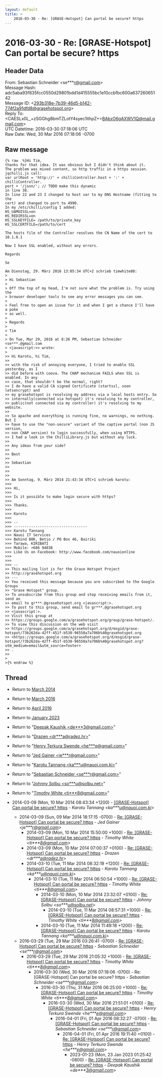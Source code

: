 ```yaml
---
layout: default
title: >
    2016-03-30 - Re: [GRASE-Hotspot] Can portal be secure? https
---
```


# 2016-03-30 - Re: [GRASE-Hotspot] Can portal be secure? https

## Header Data

From: Sebastian Schneider \<se***r@gmail.com\><br>
Message Hash: adc5aba93f835fcc0550d29801bdd1d415555bc1e10ccbfbc600a63726065142<br>
Message ID: \<293b318e-7b39-46d5-b142-774f2a91dfd8@grasehotspot.org\><br>
Reply To: \<CAESLx0L_+zSGGhg8bmTZLotY4syec1ithpZ+=BAkxO6gAXWV1Q@mail.gmail.com\><br>
UTC Datetime: 2016-03-30 07:18:06 UTC<br>
Raw Date: Wed, 30 Mar 2016 07:18:06 -0700<br>

## Raw message

```
{% raw  %}Hi Tim,
thanks for that idea. It was obvious but I didn't think about it.
The problem was mixed content, so http traffic in a https session. 
jqchilli.js call: 
var urlRoot = 'http://' + chilliController.host + ':' + chilliController.
port + '/json/'; // TODO make this dynamic
in line 38.
In line 22 and 23 I changed to host var to my DNS Hostname (fitting to the 
cert) and changed to port to 4990.
In my /etc/chilli/config I added:
HS_UAMUISSL=on
HS_REDIRSSL=on
HS_SSLKEYFILE= /path/to/private_key
HS_SSLCERTFILE=/path/to/cert

The hosts file of the Controller resolves the CN Name of the cert to 
10.1.0.1

Now I have SSL enabled, without any errors. 

Regards

Se

Am Dienstag, 29. März 2016 13:05:34 UTC+2 schrieb timwhite88:
>
> Hi Sebastian
>
> Off the top of my head, I'm not sure what the problem is. Try using the 
> browser developer tools to see any error messages you can see.
>
> Feel free to open an issue for it and when I get a chance I'll have a poke 
> as well.
>
> Regards
>
> Tim
>
> On Tue, Mar 29, 2016 at 8:26 PM, Sebastian Schneider <se***.@gmail.com 
> <javascript:>> wrote:
>
>> Hi Karotu, hi Tim,
>>
>> with the risk of annoying everyone, I tried to enable SSL yesterday, as I 
>> did before with coova. The CHAP mechanism FAILS when SSL is enabled. In any 
>> case, that shouldn't be the normal, right?
>> I do have a valid CA signed Certificate (startssl, soon letsencrypt) and 
>> my grasehotspot is resolving my address via a local hosts entry. So 
>> internally(connected via hotspot) it's resolving to my controller, 
>> public(not connected via my controller) it's resolving to my website.
>>
>> So apache and everything is running fine, no warnings, no nothing. But I 
>> have to use the "non-secure" variant of the captive portal (non JS version, 
>> non CHAP version) to login successfully, when using HTTPS.
>> I had a look in the ChilliLibrary.js but without any luck.
>>
>> Any ideas from your side?
>>
>> Best
>>
>> Sebastian
>>
>>
>>
>> Am Sonntag, 9. März 2014 21:43:34 UTC+1 schrieb karotu:
>>>
>>> Hi,
>>>
>>> Is it possible to make login secure with https?
>>>
>>> Thanks.
>>>
>>> Karotu
>>>
>>> -- 
>>> ----------------------------------
>>> Karotu Tannang
>>> Nauoi IT Services
>>> Behind BOK, Betio / PO Box 46, Bairiki
>>> Tarawa, KIRIBATI
>>> Mobile: +686 94038
>>> Like Us on Facebook: http://www.facebook.com/nauoionline
>>>
>>>
>>> -- 
>> This mailing list is for the Grase Hotspot Project 
>> http://grasehotspot.org
>> --- 
>> You received this message because you are subscribed to the Google Groups 
>> "Grase Hotspot" group.
>> To unsubscribe from this group and stop receiving emails from it, send an 
>> email to gr***.@grasehotspot.org <javascript:>.
>> To post to this group, send email to gr***.@grasehotspot.org 
>> <javascript:>.
>> Visit this group at 
>> https://groups.google.com/a/grasehotspot.org/group/grase-hotspot/.
>> To view this discussion on the web visit 
>> https://groups.google.com/a/grasehotspot.org/d/msgid/grase-hotspot/73b262da-42ff-451f-b538-96550a7a706b%40grasehotspot.org 
>> <https://groups.google.com/a/grasehotspot.org/d/msgid/grase-hotspot/73b262da-42ff-451f-b538-96550a7a706b%40grasehotspot.org?utm_medium=email&utm_source=footer>
>> .
>>
>
>{% endraw %}
```

## Thread

+ Return to [March 2014](/archive/2014/03)
+ Return to [March 2016](/archive/2016/03)
+ Return to [April 2016](/archive/2016/04)
+ Return to [January 2023](/archive/2023/01)

+ Return to "[Deepak Kaushik <de***3<span>@</span>gmail.com>](/authors/de___3_at_gmail_com)"
+ Return to "[Drazen <dr***a<span>@</span>radez.hr>](/authors/dr___a_at_radez_hr)"
+ Return to "[Henry Terkura Swende <he***e<span>@</span>gmail.com>](/authors/he___e_at_gmail_com)"
+ Return to "[Jed Gainer <je***r<span>@</span>gmail.com>](/authors/je___r_at_gmail_com)"
+ Return to "[Karotu Tannang <ka***u<span>@</span>nauoi.com.ki>](/authors/ka___u_at_nauoi_com_ki)"
+ Return to "[Sebastian Schneider <se***r<span>@</span>gmail.com>](/authors/se___r_at_gmail_com)"
+ Return to "[Johnny Solbu <so***u<span>@</span>solbu.net>](/authors/so___u_at_solbu_net)"
+ Return to "[Timothy White <ti***8<span>@</span>gmail.com>](/authors/ti___8_at_gmail_com)"

+ 2014-03-09 (Mon, 10 Mar 2014 08:43:34 +1200) - [[GRASE-Hotspot] Can portal be secure? https](/archive/2014/03/19ef3a41e36e673e6e363ab8deae66839e7329e2b8242a4c05613fc79764d9a5) - _Karotu Tannang \<ka***u@nauoi.com.ki\>_
  + 2014-03-09 (Sun, 09 Mar 2014 18:17:15 -0700) - [Re: [GRASE-Hotspot] Can portal be secure? https](/archive/2014/03/4fe95a4bbb0741bdbb52f0fd854f0cac3706798223d6f11e2375f6df1302a9a8) - _Jed Gainer \<je***r@gmail.com\>_
    + 2014-03-09 (Mon, 10 Mar 2014 15:50:00 +1000) - [Re: [GRASE-Hotspot] Can portal be secure? https](/archive/2014/03/f38cfd029caa9f683125a066840f05cd925df0b961fa9f62d5f8e67fd958cf0b) - _Timothy White \<ti***8@gmail.com\>_
    + 2014-03-09 (Mon, 10 Mar 2014 07:00:37 +0100) - [Re: [GRASE-Hotspot] Can portal be secure? https](/archive/2014/03/c6bb3fa28c185ab48bfbc86b073cf46aaf763192004569f1a8ba7e87e28ca66e) - _Drazen \<dr***a@radez.hr\>_
    + 2014-03-10 (Tue, 11 Mar 2014 08:32:19 +1200) - [Re: [GRASE-Hotspot] Can portal be secure? https](/archive/2014/03/932db7662fdd3363a9ad67124f4f04f1cee53a9fc0cf4a691f0a68a57ec31924) - _Karotu Tannang \<ka***u@nauoi.com.ki\>_
      + 2014-03-10 (Tue, 11 Mar 2014 06:50:54 +1000) - [Re: [GRASE-Hotspot] Can portal be secure? https](/archive/2014/03/ac08c10c2685ee042fd6bd1d0759054b216e5c0fed5a713039c41d24d218417c) - _Timothy White \<ti***8@gmail.com\>_
        + 2014-03-10 (Mon, 10 Mar 2014 23:32:07 +0100) - [Re: [GRASE-Hotspot] Can portal be secure? https](/archive/2014/03/f766072e9ed6ff2b18fd25576af35466d8a61bf98b5e5c767dfc6e8d327927d3) - _Johnny Solbu \<so***u@solbu.net\>_
          + 2014-03-10 (Tue, 11 Mar 2014 08:57:31 +1000) - [Re: [GRASE-Hotspot] Can portal be secure? https](/archive/2014/03/27a674cb5214b1cc6b6c20f7e9dffb2fb0c871aaa36e4b557204c42d2123d97b) - _Timothy White \<ti***8@gmail.com\>_
        + 2014-03-10 (Tue, 11 Mar 2014 11:49:18 +1200) - [Re: [GRASE-Hotspot] Can portal be secure? https](/archive/2014/03/babf7618dc0f4e8eba554d7cd2f97aece2b5833bf93e607cf7f6067f7b7eca96) - _Karotu Tannang \<ka***u@nauoi.com.ki\>_
  + 2016-03-29 (Tue, 29 Mar 2016 03:26:41 -0700) - [Re: [GRASE-Hotspot] Can portal be secure? https](/archive/2016/03/688feac649328052526fdcf0a724a43e67fef28346a7a19c671372804f150940) - _Sebastian Schneider \<se***r@gmail.com\>_
    + 2016-03-29 (Tue, 29 Mar 2016 21:05:32 +1000) - [Re: [GRASE-Hotspot] Can portal be secure? https](/archive/2016/03/2018c172fd8cf78a7b9b6c3213bcde37e36305d92c9bdce5130b7b15b2767dd9) - _Timothy White \<ti***8@gmail.com\>_
      + 2016-03-30 (Wed, 30 Mar 2016 07:18:06 -0700) - Re: [GRASE-Hotspot] Can portal be secure? https - _Sebastian Schneider \<se***r@gmail.com\>_
        + 2016-03-30 (Thu, 31 Mar 2016 06:25:00 +1000) - [Re: [GRASE-Hotspot] Can portal be secure? https](/archive/2016/03/e3f4e49877a64e62edc535411e5df31589f82d707a7c6fad0b9b26be384a3fab) - _Timothy White \<ti***8@gmail.com\>_
          + 2016-03-30 (Wed, 30 Mar 2016 21:51:01 +0100) - [Re: [GRASE-Hotspot] Can portal be secure? https](/archive/2016/03/36fdecd9a9ca779616e46246476b83c9418e8ca170e7b2613de977fb5d1d97ec) - _Henry Terkura Swende \<he***e@gmail.com\>_
            + 2016-04-01 (Fri, 01 Apr 2016 08:32:27 -0700) - [Re: [GRASE-Hotspot] Can portal be secure? https](/archive/2016/04/f122f267946ff6bf4f48c0f4a5b40ba428a9ebc5c76c6386fd8c8a47df0d5be8) - _Sebastian Schneider \<se***r@gmail.com\>_
              + 2016-04-01 (Fri, 01 Apr 2016 19:11:40 +0100) - [Re: [GRASE-Hotspot] Can portal be secure? https](/archive/2016/04/a6873719704aea0c7e870eab4d0e16b6b18932d8984b25804bc5bbf985c98b22) - _Henry Terkura Swende \<he***e@gmail.com\>_
                + 2023-01-23 (Mon, 23 Jan 2023 01:25:42 -0800) - [Re: [GRASE-Hotspot] Can portal be secure? https](/archive/2023/01/fc5faa9e23ce9a0f7b4d7157015fe4dcc096ac888b80c0ca307cbda81b5450d9) - _Deepak Kaushik \<de***3@gmail.com\>_

